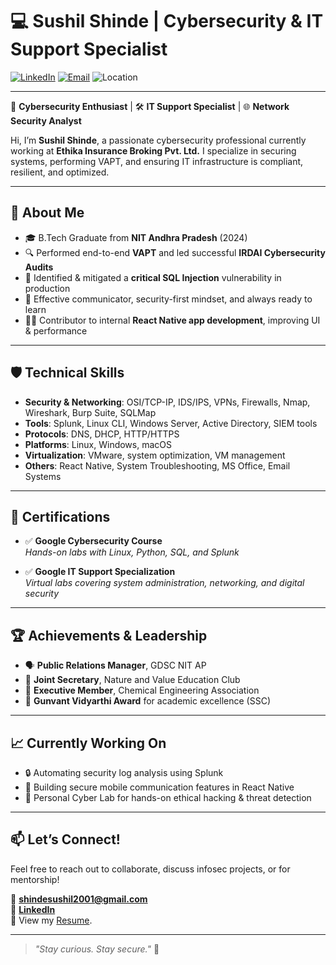 # 💻 Sushil Shinde | Cybersecurity & IT Support Specialist

[![LinkedIn](https://img.shields.io/badge/LinkedIn-blue?style=flat&logo=linkedin&labelColor=blue&color=white)](https://linkedin.com/in/sushil-shinde)
[![Email](https://img.shields.io/badge/Email-shindesushil2001@gmail.com-red?style=flat&logo=gmail&logoColor=white)](mailto:shindesushil2001@gmail.com)
![Location](https://img.shields.io/badge/India-🇮🇳-green)

---

🔐 **Cybersecurity Enthusiast** | 🛠️ **IT Support Specialist** | 🌐 **Network Security Analyst**

Hi, I’m **Sushil Shinde**, a passionate cybersecurity professional currently working at **Ethika Insurance Broking Pvt. Ltd.** I specialize in securing systems, performing VAPT, and ensuring IT infrastructure is compliant, resilient, and optimized.

---

## 🚀 About Me

- 🎓 B.Tech Graduate from **NIT Andhra Pradesh** (2024)
- 🔍 Performed end-to-end **VAPT** and led successful **IRDAI Cybersecurity Audits**
- 🧠 Identified & mitigated a **critical SQL Injection** vulnerability in production
- 💬 Effective communicator, security-first mindset, and always ready to learn
- 👨‍💻 Contributor to internal **React Native app development**, improving UI & performance

---

## 🛡️ Technical Skills

- **Security & Networking**: OSI/TCP-IP, IDS/IPS, VPNs, Firewalls, Nmap, Wireshark, Burp Suite, SQLMap  
- **Tools**: Splunk, Linux CLI, Windows Server, Active Directory, SIEM tools  
- **Protocols**: DNS, DHCP, HTTP/HTTPS  
- **Platforms**: Linux, Windows, macOS  
- **Virtualization**: VMware, system optimization, VM management  
- **Others**: React Native, System Troubleshooting, MS Office, Email Systems  

---

## 📜 Certifications

- ✅ **Google Cybersecurity Course**  
  _Hands-on labs with Linux, Python, SQL, and Splunk_

- ✅ **Google IT Support Specialization**  
  _Virtual labs covering system administration, networking, and digital security_

---

## 🏆 Achievements & Leadership

- 🗣️ **Public Relations Manager**, GDSC NIT AP  
- 🌱 **Joint Secretary**, Nature and Value Education Club  
- 🔬 **Executive Member**, Chemical Engineering Association  
- 🥇 **Gunvant Vidyarthi Award** for academic excellence (SSC)

---

## 📈 Currently Working On

- 🔒 Automating security log analysis using Splunk
- 💬 Building secure mobile communication features in React Native
- 🧪 Personal Cyber Lab for hands-on ethical hacking & threat detection

---

## 📫 Let’s Connect!

Feel free to reach out to collaborate, discuss infosec projects, or for mentorship!

📧 **shindesushil2001@gmail.com**  
🔗 [**LinkedIn**](https://linkedin.com/in/sushil-shinde)  
📁 View my [Resume](https://drive.google.com/file/d/1wbdtIMpGaXCMEC__VxpDhehnBgQ1YAjC/view?usp=sharing).

---

> _"Stay curious. Stay secure."_ 🚀

